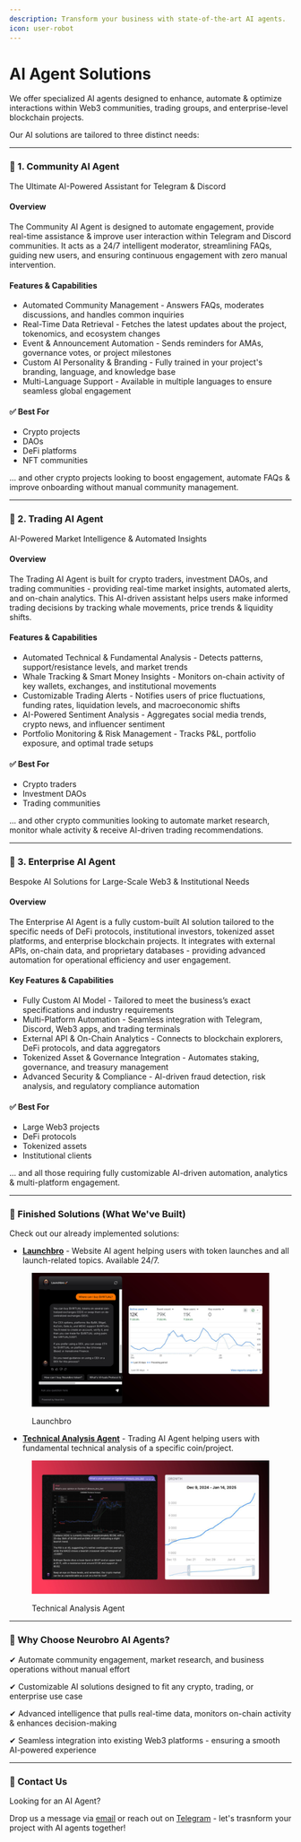```yaml
---
description: Transform your business with state-of-the-art AI agents.
icon: user-robot
---
```


# AI Agent Solutions

We offer specialized AI agents designed to enhance, automate & optimize interactions within Web3 communities, trading groups, and enterprise-level blockchain projects.

Our AI solutions are tailored to three distinct needs:

***

### 🔸 1. Community AI Agent

The Ultimate AI-Powered Assistant for Telegram & Discord

#### Overview

The Community AI Agent is designed to automate engagement, provide real-time assistance & improve user interaction within Telegram and Discord communities. It acts as a 24/7 intelligent moderator, streamlining FAQs, guiding new users, and ensuring continuous engagement with zero manual intervention.

#### Features & Capabilities

* Automated Community Management - Answers FAQs, moderates discussions, and handles common inquiries
* Real-Time Data Retrieval - Fetches the latest updates about the project, tokenomics, and ecosystem changes
* Event & Announcement Automation - Sends reminders for AMAs, governance votes, or project milestones
* Custom AI Personality & Branding - Fully trained in your project's branding, language, and knowledge base
* Multi-Language Support - Available in multiple languages to ensure seamless global engagement

#### ✅ Best For

* Crypto projects
* DAOs
* DeFi platforms
* NFT communities&#x20;

... and other crypto projects looking to boost engagement, automate FAQs & improve onboarding without manual community management.

***

### 🔸 2. Trading AI Agent

AI-Powered Market Intelligence & Automated Insights

#### Overview

The Trading AI Agent is built for crypto traders, investment DAOs, and trading communities - providing real-time market insights, automated alerts, and on-chain analytics. This AI-driven assistant helps users make informed trading decisions by tracking whale movements, price trends & liquidity shifts.

#### Features & Capabilities

* Automated Technical & Fundamental Analysis - Detects patterns, support/resistance levels, and market trends
* Whale Tracking & Smart Money Insights - Monitors on-chain activity of key wallets, exchanges, and institutional movements
* Customizable Trading Alerts - Notifies users of price fluctuations, funding rates, liquidation levels, and macroeconomic shifts
* AI-Powered Sentiment Analysis - Aggregates social media trends, crypto news, and influencer sentiment
* Portfolio Monitoring & Risk Management - Tracks P\&L, portfolio exposure, and optimal trade setups

#### ✅ Best For

* Crypto traders
* Investment DAOs
* Trading communities&#x20;

... and other crypto communities looking to automate market research, monitor whale activity & receive AI-driven trading recommendations.

***

### 🔸 3. Enterprise AI Agent

Bespoke AI Solutions for Large-Scale Web3 & Institutional Needs

#### Overview

The Enterprise AI Agent is a fully custom-built AI solution tailored to the specific needs of DeFi protocols, institutional investors, tokenized asset platforms, and enterprise blockchain projects. It integrates with external APIs, on-chain data, and proprietary databases - providing advanced automation for operational efficiency and user engagement.

#### Key Features & Capabilities

* Fully Custom AI Model - Tailored to meet the business’s exact specifications and industry requirements
* Multi-Platform Automation - Seamless integration with Telegram, Discord, Web3 apps, and trading terminals
* External API & On-Chain Analytics - Connects to blockchain explorers, DeFi protocols, and data aggregators
* Tokenized Asset & Governance Integration - Automates staking, governance, and treasury management
* Advanced Security & Compliance - AI-driven fraud detection, risk analysis, and regulatory compliance automation

#### ✅ Best For

* Large Web3 projects
* DeFi protocols
* Tokenized assets
* Institutional clients&#x20;

... and all those requiring fully customizable AI-driven automation, analytics & multi-platform engagement.

***

### 🔸 Finished Solutions (What We've Built)

Check out our already implemented solutions:

* [**Launchbro**](https://neurobro.ai/) - Website AI agent helping users with token launches and all launch-related topics. Available 24/7.

<figure><img src="../.gitbook/assets/Neurobro Growth (3).png" alt=""><figcaption><p>Launchbro</p></figcaption></figure>

* [**Technical Analysis Agent**](https://t.me/Neurobro_Official/60761) - Trading AI Agent helping users with fundamental technical analysis of a specific coin/project.

<figure><img src="../.gitbook/assets/Neurobro Growth (2).png" alt=""><figcaption><p>Technical Analysis Agent</p></figcaption></figure>

***

### 🔸 Why Choose Neurobro AI Agents?

✔ Automate community engagement, market research, and business operations without manual effort

✔ Customizable AI solutions designed to fit any crypto, trading, or enterprise use case

✔ Advanced intelligence that pulls real-time data, monitors on-chain activity & enhances decision-making

✔ Seamless integration into existing Web3 platforms - ensuring a smooth AI-powered experience

***

### 🔸 Contact Us

Looking for an AI Agent?&#x20;

Drop us a message via [email](mailto:info@neurobro.ai) or reach out on [Telegram](https://t.me/cryptohubtiktok) - let's trasnform your project with AI agents together!
